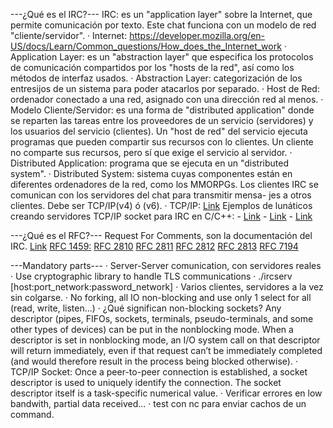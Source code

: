 ---¿Qué es el IRC?---
IRC: es un "application layer" sobre la Internet, que permite comunicación por
texto. Este chat funciona con un modelo de red "cliente/servidor".
	· Internet: https://developer.mozilla.org/en-US/docs/Learn/Common_questions/How_does_the_Internet_work
	· Application Layer: es un "abstraction layer" que especifica los protocolos
	de comunicación compartidos por los "hosts de la red", así como los métodos
	de interfaz usados.
		· Abstraction Layer: categorización de los entresijos de un sistema para
		poder atacarlos por separado.
		· Host de Red: ordenador conectado a una red, asignado con una dirección
		red al menos.
	· Modelo Cliente/Servidor: es una forma de "distributed application" donde se
	reparten las tareas entre los proveedores de un servicio (servidores) y los 
	usuarios del servicio (clientes). Un "host de red" del servicio ejecuta
	programas que pueden compartir sus recursos con lo clientes. Un cliente no
	comparte sus recursos, pero sí que exige el servicio al servidor.
		· Distributed Application: programa que se ejecuta en un "distributed
		system".
			· Distributed System: sistema cuyas componentes están en diferentes
			ordenadores de la red, como los MMORPGs.
Los clientes IRC se comunican con los servidores del chat para transmitir mensa-
jes a otros clientes. Debe ser TCP/IP(v4) ó (v6).
	· TCP/IP: [Link](https://www.youtube.com/watch?v=614QGgw_FA4)
Ejemplos de lunáticos creando servidores TCP/IP socket para IRC en C/C++:
	- [Link](https://www.youtube.com/watch?v=Cct_vXCJOFw)
	- [Link](https://www.youtube.com/watch?v=C7CpfL1p6y0)
	- [Link](https://www.youtube.com/watch?v=WDn-htpBlnU)

---¿Qué es el RFC?---
Request For Comments, son la documentación del IRC.
[Link](https://es.wikipedia.org/wiki/Internet_Relay_Chat)
[RFC 1459:](https://datatracker.ietf.org/doc/html/rfc1459)
[RFC 2810](https://datatracker.ietf.org/doc/html/rfc2810)
[RFC 2811](https://datatracker.ietf.org/doc/html/rfc2811)
[RFC 2812](https://datatracker.ietf.org/doc/html/rfc2812)
[RFC 2813](https://datatracker.ietf.org/doc/html/rfc2813)
[RFC 7194](https://datatracker.ietf.org/doc/html/rfc7194)

---Mandatory parts---
· Server-Server comunication, con servidores reales
· Use cryptographic library to handle TLS communications
· ./ircserv [host:port_network:password_network] <port> <password>
· Varios clientes, servidores a la vez sin colgarse.
· No forking, all IO non-blocking and use only 1 select for all (read, write,
listen...)
	· ¿Qué significan non-blocking sockets? Any descriptor (pipes, FIFOs, sockets,
	terminals, pseudo-terminals, and some other types of devices) can be put in
	the nonblocking mode. When a descriptor is set in nonblocking mode, an I/O
	system call on that descriptor will return immediately, even if that request
	can’t be immediately completed (and would therefore result in the process
	being blocked otherwise). 
		· TCP/IP Socket: Once a peer-to-peer connection is established, a socket
		descriptor is used to uniquely identify the connection. The socket
		descriptor itself is a task-specific numerical value.
· Verificar errores en low bandwith, partial data received...
· test con nc para enviar cachos de un command.

